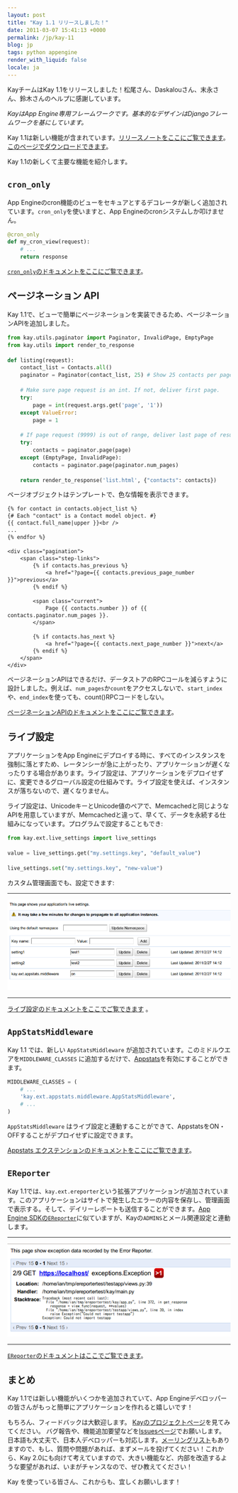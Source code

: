 ```yaml
---
layout: post
title: "Kay 1.1 リリースしました！"
date: 2011-03-07 15:41:13 +0000
permalink: /jp/kay-11
blog: jp
tags: python appengine
render_with_liquid: false
locale: ja
---
```


KayチームはKay 1.1をリリースしました！松尾さん、Daskalouさん、末永さん、鈴木さんのヘルプに感謝しています。

_KayはApp Engine専用フレームワークです。基本的なデザインはDjangoフレームワークを基にしています。_

Kay 1.1は新しい機能が含まれています。[リリースノートをここにご覧できます](http://code.google.com/p/kay-framework/wiki/ReleaseNotes#Kay-1.1.0rc2_-_March_3rd_2011)。[このページでダウンロードできます](http://code.google.com/p/kay-framework/downloads/list)。

Kay 1.1の新しくて主要な機能を紹介します。

## `cron_only`

App Engineのcron機能のビューをセキュアとするデコレータが新しく追加されています。`cron_only`を使いますと、App Engineのcronシステムしか叩けません。

```python
@cron_only
def my_cron_view(request):
    # ...
    return response
```

[`cron_only`のドキュメントをここにご覧できます](http://kay-docs-jp.shehas.net/decorators.html#kay.utils.decorators.cron_only)。

## ページネーション API

Kay 1.1で、ビューで簡単にページネーションを実装できるため、ページネーションAPIを追加しました。

```python
from kay.utils.paginator import Paginator, InvalidPage, EmptyPage
from kay.utils import render_to_response

def listing(request):
    contact_list = Contacts.all()
    paginator = Paginator(contact_list, 25) # Show 25 contacts per page

    # Make sure page request is an int. If not, deliver first page.
    try:
        page = int(request.args.get('page', '1'))
    except ValueError:
        page = 1

    # If page request (9999) is out of range, deliver last page of results.
    try:
        contacts = paginator.page(page)
    except (EmptyPage, InvalidPage):
        contacts = paginator.page(paginator.num_pages)

    return render_to_response('list.html', {"contacts": contacts})
```

ページオブジェクトはテンプレートで、色な情報を表示できます。

```django
{% for contact in contacts.object_list %}
{# Each "contact" is a Contact model object. #}
{{ contact.full_name|upper }}<br />
...
{% endfor %}

<div class="pagination">
    <span class="step-links">
        {% if contacts.has_previous %}
            <a href="?page={{ contacts.previous_page_number }}">previous</a>
        {% endif %}

        <span class="current">
            Page {{ contacts.number }} of {{ contacts.paginator.num_pages }}.
        </span>

        {% if contacts.has_next %}
            <a href="?page={{ contacts.next_page_number }}">next</a>
        {% endif %}
    </span>
</div>
```

ページネーションAPIはできるだけ、データストアのRPCコールを減らすように設計しました。例えば、`num_pages`か`count`をアクセスしないで、`start_index`や、`end_index`を使っても、count()RPCコードをしない。

[ページネーションAPIのドキュメントをここにご覧できます](http://kay-docs-jp.shehas.net/pagination.html)。

## ライブ設定

アプリケーションをApp Engineにデプロイする時に、すべてのインスタンスを強制に落とすため、レータンシーが急に上がったり、アプリケーションが遅くなったりする場合があります。ライブ設定は、アプリケーションをデプロイせずに、変更できるグローバル設定の仕組みです。ライブ設定を使えば、インスタンスが落ちないので、遅くなりません。

ライブ設定は、UnicodeキーとUnicode値のペアで、Memcachedと同じようなAPIを用意していますが、Memcachedと違って、早くて、データを永続する仕組みになっています。プログラムで設定することもでき:

```python
from kay.ext.live_settings import live_settings

value = live_settings.get("my.settings.key", "default_value")

live_settings.set("my.settings.key", "new-value")
```

カスタム管理画面でも、設定できます:

---

![image](/assets/images/652/live_settings.png)

---

[ライブ設定のドキュメントをここでご覧できます](http://kay-docs-jp.shehas.net/extensions.html#module-kay.ext.live_settings)
。

## `AppStatsMiddleware`

Kay 1.1 では、新しい `AppStatsMiddleware` が追加されています。このミドルウエアを`MIDDLEWARE_CLASSES` に追加するだけで、[Appstats](http://code.google.com/intl/en/appengine/docs/python/tools/appstats.html)を有効にすることができます。

```python
MIDDLEWARE_CLASSES = (
    # ...
    'kay.ext.appstats.middleware.AppStatsMiddleware',
    # ...
)
```

`AppStatsMiddleware` はライブ設定と連動することができて、AppstatsをON・OFFすることがデプロイせずに設定できます。

[Appstats エクステンションのドキュメントをここにご覧できます](http://kay-docs.shehas.net/extensions.html#module-kay.ext.appstats)。

## `EReporter`

Kay 1.1では、`kay.ext.ereporter`という拡張アプリケーションが追加されています。このアプリケーションはサイトで発生したエラーの内容を保存し、管理画面で表示する。そして、デイリーレポートも送信することができます。[App Engine SDKの`EReporter`](http://code.google.com/intl/en/appengine/articles/python/recording_exceptions_with_ereporter.html)に似ていますが、Kayの`ADMINS`とメール関連設定と連動します。

---

![](/assets/images/652/ereporter.png)

---

[`EReporter`のドキュメントはここでご覧できます](http://kay-docs-jp.shehas.net/extensions.html#module-kay.ext.ereporter)。

## まとめ

Kay 1.1では新しい機能がいくつかを追加されていて、App Engineデベロッパーの皆さんがもっと簡単にアプリケーションを作れると嬉しいです！

もちろん、フィードバックは大歓迎します。 [Kayのプロジェクトページ](http://code.google.com/p/kay-framework/)を見てみてください。 バグ報告や、機能追加要望などを[Issuesページ](http://code.google.com/p/kay-framework/issues/list)でお願いします。日本語も大丈夫で、日本人デベロッパーも対応します。[メーリングリスト](https://groups.google.com/group/kay-users-jp)もありますので、もし、質問や問題があれば、まずメールを投げてください！これから、Kay 2.0にも向けて考えていますので、大きい機能など、内部を改造するような要望があれば、いまがチャンスなので、ぜひ教えてください！

Kay を使っている皆さん、これからも、宜しくお願いします！
